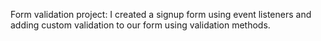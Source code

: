 Form validation project: I created a signup form using event listeners and adding custom validation to our form using validation methods.
